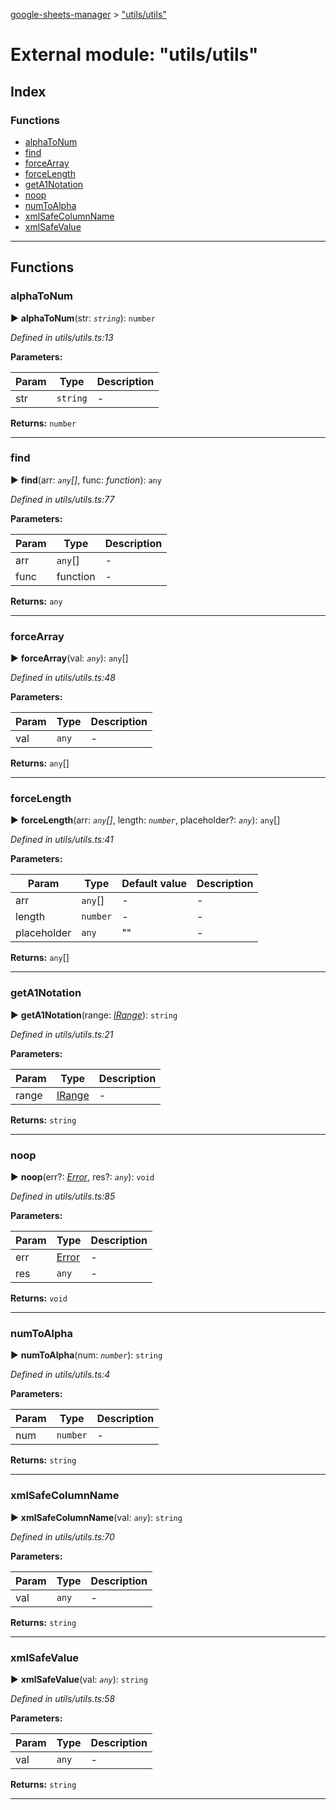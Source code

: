 [google-sheets-manager](../README.md) > ["utils/utils"](../modules/_utils_utils_.md)



# External module: "utils/utils"

## Index

### Functions

* [alphaToNum](_utils_utils_.md#alphatonum)
* [find](_utils_utils_.md#find)
* [forceArray](_utils_utils_.md#forcearray)
* [forceLength](_utils_utils_.md#forcelength)
* [getA1Notation](_utils_utils_.md#geta1notation)
* [noop](_utils_utils_.md#noop)
* [numToAlpha](_utils_utils_.md#numtoalpha)
* [xmlSafeColumnName](_utils_utils_.md#xmlsafecolumnname)
* [xmlSafeValue](_utils_utils_.md#xmlsafevalue)



---
## Functions
<a id="alphatonum"></a>

###  alphaToNum

► **alphaToNum**(str: *`string`*): `number`




*Defined in utils/utils.ts:13*



**Parameters:**

| Param | Type | Description |
| ------ | ------ | ------ |
| str | `string`   |  - |





**Returns:** `number`





___

<a id="find"></a>

###  find

► **find**(arr: *`any`[]*, func: *function*): `any`




*Defined in utils/utils.ts:77*



**Parameters:**

| Param | Type | Description |
| ------ | ------ | ------ |
| arr | `any`[]   |  - |
| func | function   |  - |





**Returns:** `any`





___

<a id="forcearray"></a>

###  forceArray

► **forceArray**(val: *`any`*): `any`[]




*Defined in utils/utils.ts:48*



**Parameters:**

| Param | Type | Description |
| ------ | ------ | ------ |
| val | `any`   |  - |





**Returns:** `any`[]





___

<a id="forcelength"></a>

###  forceLength

► **forceLength**(arr: *`any`[]*, length: *`number`*, placeholder?: *`any`*): `any`[]




*Defined in utils/utils.ts:41*



**Parameters:**

| Param | Type | Default value | Description |
| ------ | ------ | ------ | ------ |
| arr | `any`[]  | - |   - |
| length | `number`  | - |   - |
| placeholder | `any`  | &quot;&quot; |   - |





**Returns:** `any`[]





___

<a id="geta1notation"></a>

###  getA1Notation

► **getA1Notation**(range: *[IRange](../interfaces/_utils_type_alias_.irange.md)*): `string`




*Defined in utils/utils.ts:21*



**Parameters:**

| Param | Type | Description |
| ------ | ------ | ------ |
| range | [IRange](../interfaces/_utils_type_alias_.irange.md)   |  - |





**Returns:** `string`





___

<a id="noop"></a>

###  noop

► **noop**(err?: *[Error](../classes/_utils_errors_.invalidsheetid.md#error)*, res?: *`any`*): `void`




*Defined in utils/utils.ts:85*



**Parameters:**

| Param | Type | Description |
| ------ | ------ | ------ |
| err | [Error](../classes/_utils_errors_.invalidsheetid.md#error)   |  - |
| res | `any`   |  - |





**Returns:** `void`





___

<a id="numtoalpha"></a>

###  numToAlpha

► **numToAlpha**(num: *`number`*): `string`




*Defined in utils/utils.ts:4*



**Parameters:**

| Param | Type | Description |
| ------ | ------ | ------ |
| num | `number`   |  - |





**Returns:** `string`





___

<a id="xmlsafecolumnname"></a>

###  xmlSafeColumnName

► **xmlSafeColumnName**(val: *`any`*): `string`




*Defined in utils/utils.ts:70*



**Parameters:**

| Param | Type | Description |
| ------ | ------ | ------ |
| val | `any`   |  - |





**Returns:** `string`





___

<a id="xmlsafevalue"></a>

###  xmlSafeValue

► **xmlSafeValue**(val: *`any`*): `string`




*Defined in utils/utils.ts:58*



**Parameters:**

| Param | Type | Description |
| ------ | ------ | ------ |
| val | `any`   |  - |





**Returns:** `string`





___


